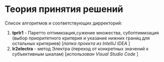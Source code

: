 # Теория принятия решений
Список алгоритмов и соответствующих дирректорий:
1. **tprlr1** - Паретто оптимизация,сужение множества, субоптимизация (выбор приоритетного критерия и указание нижних границ для остальных критериев) [_папка проекта из IntelliJ IDEA_ ]
2. **lr2electra** - метод Электра (переход от конкретных значений к субъективным шкалам) [_использован Visual Studio Code_ ]